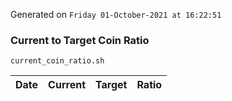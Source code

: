 Generated on `Friday 01-October-2021 at 16:22:51`

### Current to Target Coin Ratio
`current_coin_ratio.sh`

Date|Current|Target|Ratio
---|---|---|---
